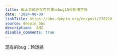 ```yaml
---
title: 截止目前还存在的重大bug15号能清空吗
date: '2024-08-09'
linkTitle: https://bbs.deepin.org/en/post/276210
source: deepin_bbs
description:  AMZ 
disable_comments: true
---
```

现有的bug：玲珑输
